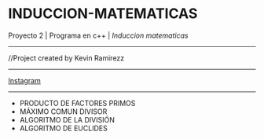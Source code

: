 # INDUCCION-MATEMATICAS
Proyecto 2 | Programa en c++ | *Induccion matematicas*

___
//Project created by Kevin Ramirezz


------------

[Instagram](https://www.instagram.com/kevin_ramirezz1/ "Instagram")	

------------



- PRODUCTO DE FACTORES PRIMOS
- MÁXIMO COMUN DIVISOR
- ALGORITMO DE LA DIVISIÓN
- ALGORITMO DE EUCLIDES
